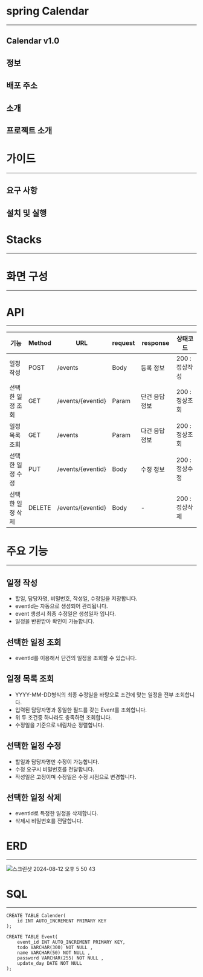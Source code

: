 # spring Calendar

---

## Calendar v1.0

## 정보

## 배포 주소

## 소개

## 프로젝트 소개



# 가이드

---
## 요구 사항

## 설치 및 실행



# Stacks

---

# 화면 구성

---

# API

---
| 기능        | Method | URL               | request | response | 상태코드       |
|-----------|--------|-------------------|---------|----------|------------|
| 일정 작성     | POST   | /events           | Body    | 등록 정보    | 200 : 정상작성 |
| 선택한 일정 조회 | GET    | /events/{eventid} | Param   | 단건 응답 정보 | 200 : 정상조회 |
| 일정 목록 조회  | GET    | /events           | Param   | 다건 응답 정보 | 200 : 정상조회 |
| 선택한 일정 수정 | PUT    | /events/{eventid} | Body    | 수정 정보    | 200 : 정상수정 |
| 선택한 일정 삭제 | DELETE | /events/{eventid} | Body    | -        | 200 : 정상삭제 |



# 주요 기능

---
## 일정 작성
- 할일, 담당자명, 비밀번호, 작성일, 수정일을 저장합니다.
- eventId는 자동으로 생성되어 관리됩니다.
- event 생성시 최종 수정일은 생성일자 입니다.
- 일정을 반환받아 확인이 가능합니다.
## 선택한 일정 조회
- eventId를 이용해서 단건의 일정을 조회할 수 있습니다.
## 일정 목록 조회
- YYYY-MM-DD형식의 최종 수정일을 바탕으로 조건에 맞는 일정을 전부 조회합니다.
- 입력된 담당자명과 동일한 필드를 갖는 Event를 조회합니다.
- 위 두 조건중 하나라도 충족하면 조회합니다.
- 수정일을 기준으로 내림차순 정렬합니다.
## 선택한 일정 수정
- 할일과 담당자명만 수정이 가능합니다.
- 수정 요구시 비밀번호를 전달합니다.
- 작성일은 고정이며 수정일은 수정 시점으로 변경합니다.
## 선택한 일정 삭제
- eventId로 특정한 일정을 삭제합니다.
- 삭제시 비밀번호를 전달합니다.



# ERD

---
![스크린샷 2024-08-12 오후 5 50 43](https://github.com/user-attachments/assets/d9a92abd-5b8d-4c3a-b310-e1de08374fd9)




# SQL

---
```
CREATE TABLE Calender(
    id INT AUTO_INCREMENT PRIMARY KEY
); 

CREATE TABLE Event(
    event_id INT AUTO_INCREMENT PRIMARY KEY,
    todo VARCHAR(300) NOT NULL ,
    name VARCHAR(50) NOT NULL ,
    password VARCHAR(255) NOT NULL ,
    update_day DATE NOT NULL
);
```
